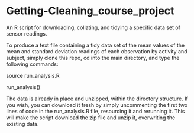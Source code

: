 # Getting-Cleaning_course_project
An R script for downloading, collating, and tidying a specific data set of sensor readings.

To produce a text file containing a tidy data set of the mean values of the mean 
and standard deviation readings of each observation by activity and subject, simply 
clone this repo, cd into the main directory, and type the following commands:

source run_analysis.R

run_analysis()

The data is already in place and unzipped, within the directory structure. If you 
wish, you can download it fresh by simply uncommenting the first two lines of code 
in the run_analysis.R file, resourcing it and rerunning it. This will make the 
script download the zip file and unzip it, overwriting the existing data.
